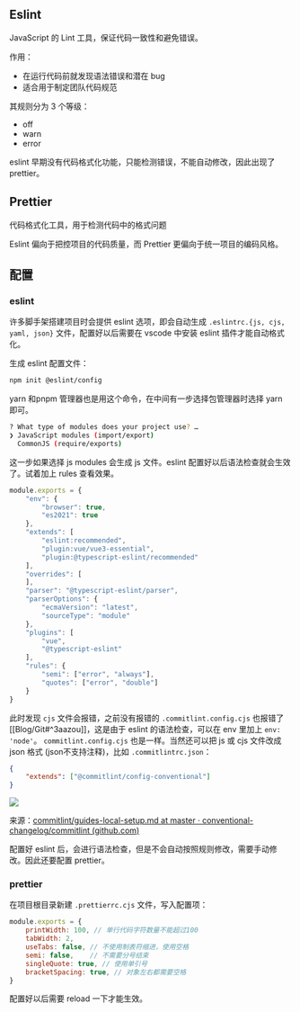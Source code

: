 ## Eslint

JavaScript 的 Lint 工具，保证代码一致性和避免错误。

作用：

- 在运行代码前就发现语法错误和潜在 bug
- 适合用于制定团队代码规范

其规则分为 3 个等级：

- off
- warn
- error

eslint 早期没有代码格式化功能，只能检测错误，不能自动修改，因此出现了 prettier。

## Prettier

代码格式化工具，用于检测代码中的格式问题

Eslint 偏向于把控项目的代码质量，而 Prettier 更偏向于统一项目的编码风格。

## 配置

### eslint

许多脚手架搭建项目时会提供 eslint 选项，即会自动生成 `.eslintrc.{js, cjs, yaml, json}` 文件，配置好以后需要在 vscode 中安装 eslint 插件才能自动格式化。

生成 eslint 配置文件：

```bash
npm init @eslint/config
```

yarn 和pnpm 管理器也是用这个命令，在中间有一步选择包管理器时选择 yarn 即可。

```bash
? What type of modules does your project use? …
❯ JavaScript modules (import/export)
  CommonJS (require/exports)
```

这一步如果选择 js modules 会生成 js 文件。eslint 配置好以后语法检查就会生效了。试着加上 rules 查看效果。

```js
module.exports = {
    "env": {
        "browser": true,
        "es2021": true
    },
    "extends": [
        "eslint:recommended",
        "plugin:vue/vue3-essential",
        "plugin:@typescript-eslint/recommended"
    ],
    "overrides": [
    ],
    "parser": "@typescript-eslint/parser",
    "parserOptions": {
        "ecmaVersion": "latest",
        "sourceType": "module"
    },
    "plugins": [
        "vue",
        "@typescript-eslint"
    ],
    "rules": {
        "semi": ["error", "always"],
        "quotes": ["error", "double"]
    }
}
```

此时发现 `cjs` 文件会报错，之前没有报错的 `.commitlint.config.cjs` 也报错了 [[Blog/Git#^3aazou]]，这是由于 eslint 的语法检查，可以在 env 里加上 `env: 'node'`。
 `commitlint.config.cjs` 也是一样。当然还可以把 js 或 cjs 文件改成 json 格式 (json不支持注释)，比如 `.commitlintrc.json`：

```json
{
	"extends": ["@commitlint/config-conventional"]
}
```

![](https://imgbed-1305223678.cos.ap-guangzhou.myqcloud.com/202303211917875.png)

来源：[commitlint/guides-local-setup.md at master · conventional-changelog/commitlint (github.com)](https://github.com/conventional-changelog/commitlint/blob/master/docs/guides-local-setup.md#install-commitlint)

配置好 eslint 后，会进行语法检查，但是不会自动按照规则修改，需要手动修改。因此还要配置 prettier。

### prettier

在项目根目录新建 `.prettierrc.cjs` 文件，写入配置项：

```js
module.exports = {
	printWidth: 100, // 单行代码字符数量不能超过100
	tabWidth: 2,
	useTabs: false, // 不使用制表符缩进，使用空格
	semi: false,    // 不需要分号结束
	singleQuote: true, // 使用单引号
	bracketSpacing: true, // 对象左右都需要空格
}
```

配置好以后需要 reload 一下才能生效。

